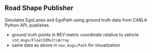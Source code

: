 ## Road Shape Publisher
Simulates EgoLanes and EgoPath using ground truth data from CARLA Python API, publishes 
-  ground truth points in BEV metric coordinate relative to vehicle `std_msgs/Float32MultiArray`
-  same data as above in `nav_msgs/Path` for visualization